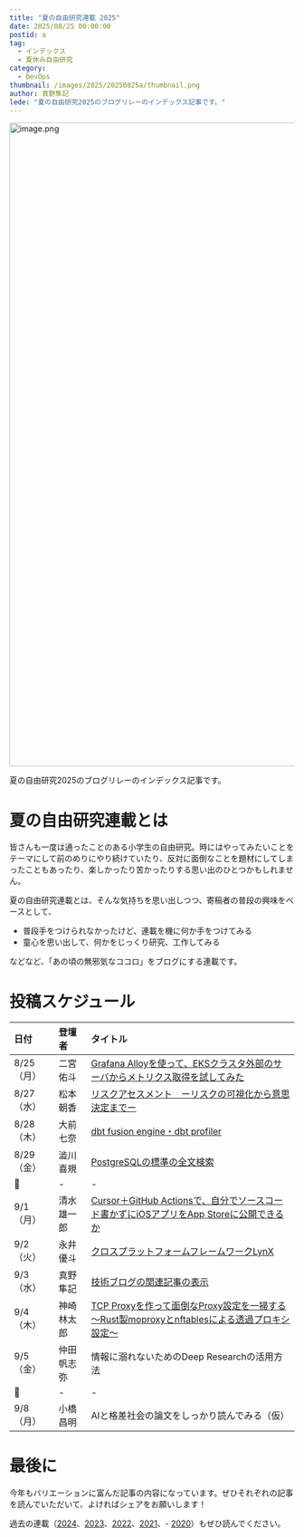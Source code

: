 ```yaml
---
title: "夏の自由研究連載 2025"
date: 2025/08/25 00:00:00
postid: a
tag:
  - インデックス
  - 夏休み自由研究
category:
  - DevOps
thumbnail: /images/2025/20250825a/thumbnail.png
author: 真野隼記
lede: "夏の自由研究2025のブログリレーのインデックス記事です。"
---
```

<img src="/images/2025/20250825a/image.png" alt="image.png" width="1171" height="1137" loading="lazy">

夏の自由研究2025のブログリレーのインデックス記事です。

# 夏の自由研究連載とは

皆さんも一度は通ったことのある小学生の自由研究。時にはやってみたいことをテーマにして前のめりにやり続けていたり、反対に面倒なことを題材にしてしまったこともあったり、楽しかったり苦かったりする思い出のひとつかもしれません。

夏の自由研究連載とは、そんな気持ちを思い出しつつ、寄稿者の普段の興味をベースとして、

- 普段手をつけられなかったけど、連載を機に何か手をつけてみる
- 童心を思い出して、何かをじっくり研究、工作してみる

などなど、「あの頃の無邪気なココロ」をブログにする連載です。

# 投稿スケジュール

| 日付 | 登壇者 | タイトル |
| :--- | :--- | :--- |
| 8/25（月） | 二宮佑斗 | [Grafana Alloyを使って、EKSクラスタ外部のサーバからメトリクス取得を試してみた](/articles/20250825b/) |
| 8/27（水） | 松本朝香 | [リスクアセスメント　ーリスクの可視化から意思決定までー](/articles/20250827a/) |
| 8/28（木） | 大前七奈 | [dbt fusion engine・dbt profiler](/articles/20250828a/) |
| 8/29（金） | 澁川喜規 | [PostgreSQLの標準の全文検索](/articles/20250829a/) |
| 🌻 | - | - |
| 9/1（月） | 清水雄一郎 | [Cursor＋GitHub Actionsで、自分でソースコード書かずにiOSアプリをApp Storeに公開できるか](/articles/20250901a/) |
| 9/2（火） | 永井優斗 | [クロスプラットフォームフレームワークLynX](/articles/20250902a/) |
| 9/3（水） | 真野隼記 | [技術ブログの関連記事の表示](/articles/20250903a/) |
| 9/4（木） | 神崎林太郎 | [TCP Proxyを作って面倒なProxy設定を一掃する ～Rust製moproxyとnftablesによる透過プロキシ設定～](/articles/20250904a/) |
| 9/5（金） | 仲田帆志弥 | 情報に溺れないためのDeep Researchの活用方法 |
| 🌻 | - | - |
| 9/8（月） | 小橋昌明 | AIと格差社会の論文をしっかり読んでみる（仮） |

# 最後に

今年もバリエーションに富んだ記事の内容になっています。ぜひそれぞれの記事を読んでいただいて、よければシェアをお願いします！

過去の連載（[2024](/articles/20240819a/)、[2023](/articles/20230830a/)、[2022](/articles/20220822a/)、[2021](/articles/20210823a/)、- [2020](/articles/20200726/)）もぜひ読んでください。
